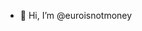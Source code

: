 - 👋 Hi, I’m @euroisnotmoney

<!---
euroisnotmoney/euroisnotmoney is a ✨ special ✨ repository because its `README.md` (this file) appears on your GitHub profile.
You can click the Preview link to take a look at your changes.
--->
